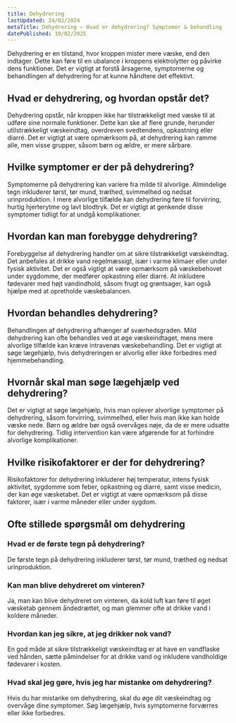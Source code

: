 ```yaml
---
title: Dehydrering
lastUpdated: 24/02/2024
metaTitle: Dehydrering – Hvad er dehydrering? Symptomer & behandling
datePublished: 19/02/2025
---
```


Dehydrering er en tilstand, hvor kroppen mister mere væske, end den indtager. Dette kan føre til en ubalance i kroppens elektrolytter og påvirke dens funktioner. Det er vigtigt at forstå årsagerne, symptomerne og behandlingen af dehydrering for at kunne håndtere det effektivt.

## Hvad er dehydrering, og hvordan opstår det?

Dehydrering opstår, når kroppen ikke har tilstrækkeligt med væske til at udføre sine normale funktioner. Dette kan ske af flere grunde, herunder utilstrækkeligt væskeindtag, overdreven svedtendens, opkastning eller diarré. Det er vigtigt at være opmærksom på, at dehydrering kan ramme alle, men visse grupper, såsom børn og ældre, er mere sårbare.

## Hvilke symptomer er der på dehydrering?

Symptomerne på dehydrering kan variere fra milde til alvorlige. Almindelige tegn inkluderer tørst, tør mund, træthed, svimmelhed og nedsat urinproduktion. I mere alvorlige tilfælde kan dehydrering føre til forvirring, hurtig hjerterytme og lavt blodtryk. Det er vigtigt at genkende disse symptomer tidligt for at undgå komplikationer.

## Hvordan kan man forebygge dehydrering?

Forebyggelse af dehydrering handler om at sikre tilstrækkeligt væskeindtag. Det anbefales at drikke vand regelmæssigt, især i varme klimaer eller under fysisk aktivitet. Det er også vigtigt at være opmærksom på væskebehovet under sygdomme, der medfører opkastning eller diarré. At inkludere fødevarer med højt vandindhold, såsom frugt og grøntsager, kan også hjælpe med at opretholde væskebalancen.

## Hvordan behandles dehydrering?

Behandlingen af dehydrering afhænger af sværhedsgraden. Mild dehydrering kan ofte behandles ved at øge væskeindtaget, mens mere alvorlige tilfælde kan kræve intravenøs væskebehandling. Det er vigtigt at søge lægehjælp, hvis dehydreringen er alvorlig eller ikke forbedres med hjemmebehandling.

## Hvornår skal man søge lægehjælp ved dehydrering?

Det er vigtigt at søge lægehjælp, hvis man oplever alvorlige symptomer på dehydrering, såsom forvirring, svimmelhed, eller hvis man ikke kan holde væske nede. Børn og ældre bør også overvåges nøje, da de er mere udsatte for dehydrering. Tidlig intervention kan være afgørende for at forhindre alvorlige komplikationer.

## Hvilke risikofaktorer er der for dehydrering?

Risikofaktorer for dehydrering inkluderer høj temperatur, intens fysisk aktivitet, sygdomme som feber, opkastning og diarré, samt visse medicin, der kan øge væsketabet. Det er vigtigt at være opmærksom på disse faktorer, især i varme måneder eller under sygdom.

## Ofte stillede spørgsmål om dehydrering

### Hvad er de første tegn på dehydrering?

De første tegn på dehydrering inkluderer tørst, tør mund, træthed og nedsat urinproduktion.

### Kan man blive dehydreret om vinteren?

Ja, man kan blive dehydreret om vinteren, da kold luft kan føre til øget væsketab gennem åndedrættet, og man glemmer ofte at drikke vand i koldere måneder.

### Hvordan kan jeg sikre, at jeg drikker nok vand?

En god måde at sikre tilstrækkeligt væskeindtag er at have en vandflaske ved hånden, sætte påmindelser for at drikke vand og inkludere vandholdige fødevarer i kosten.

### Hvad skal jeg gøre, hvis jeg har mistanke om dehydrering?

Hvis du har mistanke om dehydrering, skal du øge dit væskeindtag og overvåge dine symptomer. Søg lægehjælp, hvis symptomerne forværres eller ikke forbedres.
